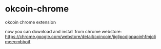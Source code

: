 okcoin-chrome
=============

okcoin chrome extension

now you can download and install from chrome webstore:
https://chrome.google.com/webstore/detail/coincoin/jiglipodjopaoinhfmjolimeecmbboif
